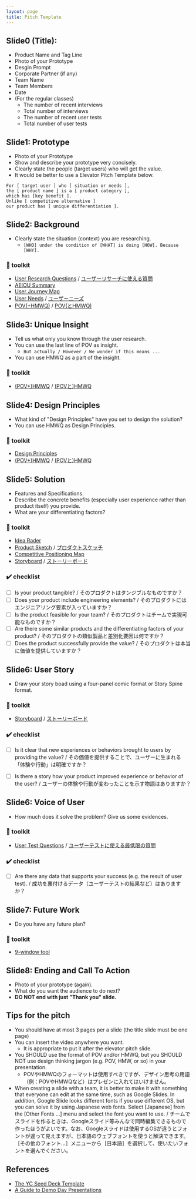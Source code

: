 ```yaml
---
layout: page
title: Pitch Template
---
```


## Slide0 (Title):
- Product Name and Tag Line
- Photo of your Prototype
- Desgin Prompt
- Corporate Partner (if any)
- Team Name
- Team Members
- Date
- (For the regular classes)
  - The number of recent interviews
  - Total number of interviews
  - The number of recent user tests
  - Total number of user tests

## Slide1: Prototype
- Photo of your Prototype
- Show and describe your prototype very concisely.
- Clearly state the people (target users) who will get the value.
- It would be better to use a Elevator Pitch Template below.

```
For [ target user ] who [ situation or needs ],
the [ product name ] is a [ product category ],
which has [key benefit ].
Unlike [ competitive alternative ]
our product has [ unique differentiation ].
```

## Slide2: Background

- Clearly state the situation (context) you are researching.
  - `[WHO] under the condition of [WHAT] is doing [HOW]. Because [WHY].`

### 🔨 toolkit

- [User Research Questions](/toolkit/user-research-questions.pdf) / [ユーザーリサーチに使える質問](/toolkit/user-research-questions_ja.pdf)
- [AEIOU Summary](/toolkit/aeiou.pdf)
- [User Journey Map](/toolkit/user-journey-map.pdf)
- [User Needs](/toolkit/user-needs.pdf) / [ユーザーニーズ](/toolkit/user-needs_ja.pdf)
- [POV(+HMWQ)](/toolkit/pov-hmwq.pdf) / [POV(とHMWQ)](/toolkit/pov-hmwq_ja.pdf)

## Slide3: Unique Insight
- Tell us what only you know through the user research.
- You can use the last line of POV as insight.
  - `But actually / However / We wonder if this means ...`
- You can use HMWQ as a part of the insight.

### 🔨 toolkit
- [(POV+)HMWQ](/toolkit/pov-hmwq.pdf) / [(POVと)HMWQ](/toolkit/pov-hmwq_ja.pdf)

## Slide4: Design Principles
- What kind of "Design Principles" have you set to design the solution?
- You can use HMWQ as Design Principles.

### 🔨 toolkit
- [Design Principles](/toolkit/design-principles.pdf)
- [(POV+)HMWQ](/toolkit/pov-hmwq.pdf) / [(POVと)HMWQ](/toolkit/pov-hmwq_ja.pdf)

## Slide5: Solution
- Features and Specifications.
- Describe the concrete benefits (especially user experience rather than product itself) you provide. 
- What are your differentiating factors?

### 🔨 toolkit
- [Idea Rader](/tookit/idea-rader.pdf)
- [Product Sketch](/toolkit/product-sketch.pdf) / [プロダクトスケッチ](/toolkit/product-sketch_ja.pdf)
- [Competitive Positioning Map](/toolkit/competitive-positioning-map.pdf)
- [Storyboard](/toolkit/storyboard.pdf) / [ストーリーボード](/toolkit/storyboard_ja.pdf)

### ✔️ checklist

* [ ] Is your product tangible? / そのプロダクトはタンジブルなものですか？
* [ ] Does your product include engineering elements? / そのプロダクトにはエンジニアリング要素が入っていますか？
* [ ] Is the product feasible for your team? / そのプロダクトはチームで実現可能なものですか？
* [ ] Are there some similar products and the differentiating factors of your product? / そのプロダクトの類似製品と差別化要因は何ですか？
* [ ] Does the product successfully provide the value? / そのプロダクトは本当に価値を提供していますか？

## Slide6: User Story
- Draw your story boad using a four-panel comic format or Story Spine format.

### 🔨 toolkit
- [Storyboard](/toolkit/storyboard.pdf) / [ストーリーボード](/toolkit/storyboard_ja.pdf)

### ✔️ checklist
* [ ] Is it clear that new experiences or behaviors brought to users by providing the value? / その価値を提供することで、ユーザーに生まれる「体験や行動」は明確ですか？
* [ ] Is there a story how your product improved experience or behavior of the user? / ユーザーの体験や行動が変わったことを示す物語はありますか？



## Slide6: Voice of User
- How much does it solve the problem? Give us some evidences.

### 🔨 toolkit
- [User Test Questions](/toolkit/user-test-questions.pdf) / [ユーザーテストに使える最低限の質問](/toolkit/user-test-questions_ja.pdf)

### ✔️ checklist

* [ ] Are there any data that supports your success (e.g. the result of user test). / 成功を裏付けるデータ（ユーザーテストの結果など）はありますか？

## Slide7: Future Work
- Do you have any future plan?

### 🔨 toolkit
- [9-window tool](/toolkit/9-window-tool.pdf)

## Slide8: Ending and Call To Action
- Photo of your prototype (again).
- What do you want the audience to do next?
- **DO NOT end with just "Thank you" slide.**

## Tips for the pitch
- You should have at most 3 pages per a slide (the title slide must be one page)
- You can insert the video anywhere you want.
  - It is appropriate to put it after the elevator pitch slide.
- You SHOULD use the format of POV and/or HMWQ, but you SHOULD NOT use design thinking jargon (e.g. POV, HMW, or so) in your presentation.
  - POVやHMWQのフォーマットは使用すべきですが、デザイン思考の用語（例：POVやHMWQなど）はプレゼンに入れてはいけません。
- When creating a slide with a team, it is better to make it with something that everyone can edit at the same time, such as Google Slides. In addition, Google Slide looks different fonts if you use different OS, but you can solve it by using Japanese web fonts. Select [Japanese] from the [Other Fonts ...] menu and select the font you want to use. / チームでスライドを作るときは、Googleスライド等みんなで同時編集できるもので作ったほうがよいです。なお、Googleスライドは使用するOSが違うとフォントが違って見えますが、日本語のウェブフォントを使うと解決できます。［その他のフォント...］メニューから［日本語］を選択して、使いたいフォントを選んでください。



## References
- [The YC Seed Deck Template](https://blog.ycombinator.com/intro-to-the-yc-seed-deck/)
- [A Guide to Demo Day Presentations](https://blog.ycombinator.com/guide-to-demo-day-pitches/)
